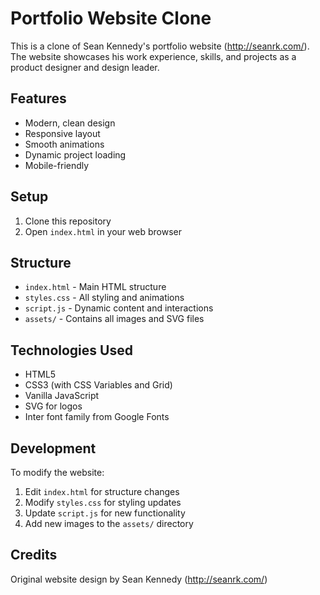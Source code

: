 # Portfolio Website Clone

This is a clone of Sean Kennedy's portfolio website (http://seanrk.com/). The website showcases his work experience, skills, and projects as a product designer and design leader.

## Features

- Modern, clean design
- Responsive layout
- Smooth animations
- Dynamic project loading
- Mobile-friendly

## Setup

1. Clone this repository
2. Open `index.html` in your web browser

## Structure

- `index.html` - Main HTML structure
- `styles.css` - All styling and animations
- `script.js` - Dynamic content and interactions
- `assets/` - Contains all images and SVG files

## Technologies Used

- HTML5
- CSS3 (with CSS Variables and Grid)
- Vanilla JavaScript
- SVG for logos
- Inter font family from Google Fonts

## Development

To modify the website:

1. Edit `index.html` for structure changes
2. Modify `styles.css` for styling updates
3. Update `script.js` for new functionality
4. Add new images to the `assets/` directory

## Credits

Original website design by Sean Kennedy (http://seanrk.com/) 